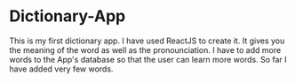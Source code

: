 # Dictionary-App
This is my first dictionary app.
I have used ReactJS to create it.
It gives you the meaning of the word as well as the pronounciation.
I have to add more words to the App's database so that the user can learn more words. So far I have added very few words.
